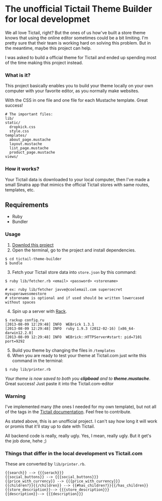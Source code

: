 # The unofficial Tictail Theme Builder for local developmet

We all love Tictail, right? But the ones of us how've built a store theme
knows that using the online editor sometimes could be a bit limiting. I'm
pretty sure that their team is working hard on solving this problem. But in
the meantime, maybe this project can help.

I was asked to build a official theme for Tictail and ended up spending most
of the time making this project instead.

### What is it?
This project basically enables you to build your theme locally on your own 
computer with your favorite editor, as you normally make websites.

With the CSS in one file and one file for each Mustache template. Great success!

```
# The important files:
lib/
static/
  dropkick.css
  style.css
templates/
  about_page.mustache
  layout.mustache
  list_page.mustache
  product_page.mustache
views/
```


### How it works?
Your Tictail data is downloaded to your local computer, then I've made a 
small Sinatra app that mimics the official Tictail stores with same routes,
templates, etc.

## Requirements 
* Ruby
* Bundler

### Usage

1. [Downlod this project](http://lol)
2. Open the terminal, go to the project and install dependencies.
  ```
  $ cd tictail-theme-builder
  $ bundle
  ```

3. Fetch your Tictail store data into `store.json` by this command:
  ```
  $ ruby lib/fetcher.rb <email> <password> <storename>

  # ex: ruby lib/fetcher javve@coolemail.com supersecret mysuperawesomestore
  # storename is optional and if used should be written lowercased without spaces
  ```

4. Spin up a server with [Rack](http://rack.rubyforge.org/doc/).
  ```
  $ rackup config.ru
  [2013-08-09 12:29:48] INFO  WEBrick 1.3.1
  [2013-08-09 12:29:48] INFO  ruby 1.9.3 (2012-02-16) [x86_64-darwin12.2.0]
  [2013-08-09 12:29:48] INFO  WEBrick::HTTPServer#start: pid=7101 port=9292
  ```
5. Build you theme by changing the files in `/templates`
6. When you are ready to test your theme at Tictail.com just write this command in the terminal:
  
  ```
  $ ruby lib/printer.rb
  ```
  *Your theme is now saved to both you __clipboad__ and to __theme.mustache__*.  
  Great success! Just paste it into the Tictail.com-editor


### Warning
I've implemented many (the ones I needed for my own template), but not all of the tags in the [Tictail documentation](https://tictail.com/docs/templates).
Feel free to contribute.

As stated above, this is an unofficial project. I can't say how long it will work or promis that it'll stay
up to date with Tictail.

All backend code is really, really ugly. Yes, I mean, really ugly. But it get's the job done, hehe ;)

### Things that differ in the local development vs Tictail.com
These are converted by `lib/printer.rb`.
```
{{search}} --> {{{serach}}}
{{social_buttons}} --> {{{social_buttons}}}
{{price_with_currency}} --> {{{price_with_currency}}}
{{children?}}{{/children}} --> {{#has_children?}}{{/has_children}}
{{store_description}}--> {{{store_description}}}
{{description}}--> {{{description}}}
```
